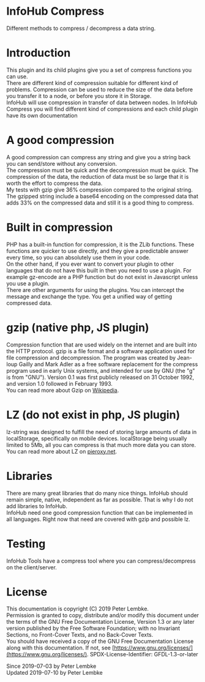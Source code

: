 # InfoHub Compress

Different methods to compress / decompress a data string.

# Introduction

This plugin and its child plugins give you a set of compress functions you can use.  
There are different kind of compression suitable for different kind of problems. Compression can be used to reduce the
size of the data before you transfer it to a node, or before you store it in Storage.  
InfoHub will use compression in transfer of data between nodes. In InfoHub Compress you will find different kind of
compressions and each child plugin have its own documentation

# A good compression

A good compression can compress any string and give you a string back you can send/store without any conversion.    
The compression must be quick and the decompression must be quick. The compression of the data, the reduction of data
must be so large that it is worth the effort to compress the data.  
My tests with gzip give 36% compression compared to the original string. The gzipped string include a base64 encoding on
the compressed data that adds 33% on the compressed data and still it is a good thing to compress.

# Built in compression

PHP has a built-in function for compression, it is the ZLib functions. These functions are quicker to use directly, and
they give a predictable answer every time, so you can absolutely use them in your code.  
On the other hand, if you ever want to convert your plugin to other languages that do not have this built in then you
need to use a plugin. For example gz-encode are a PHP function but do not exist in Javascript unless you use a plugin.  
There are other arguments for using the plugins. You can intercept the message and exchange the type. You get a unified
way of getting compressed data.

# gzip (native php, JS plugin)

Compression function that are used widely on the internet and are built into the HTTP protocol. gzip is a file format
and a software application used for file compression and decompression. The program was created by Jean-loup Gailly and
Mark Adler as a free software replacement for the compress program used in early Unix systems, and intended for use by
GNU (the "g" is from "GNU"). Version 0.1 was first publicly released on 31 October 1992, and version 1.0 followed in
February 1993.    
You can read more about Gzip on <a href="https://en.wikipedia.org/wiki/Gzip" target="_blank">Wikipedia</a>.

# LZ (do not exist in php, JS plugin)

lz-string was designed to fulfill the need of storing large amounts of data in localStorage, specifically on mobile
devices. localStorage being usually limited to 5Mb, all you can compress is that much more data you can store.  
You can read more about LZ on <a href="http://pieroxy.net/blog/pages/lz-string/index.html" target="_blank">
pieroxy.net</a>.

# Libraries

There are many great libraries that do many nice things. InfoHub should remain simple, native, independent as far as
possible. That is why I do not add libraries to InfoHub.  
InfoHub need one good compression function that can be implemented in all languages. Right now that need are covered
with gzip and possible lz.

# Testing

InfoHub Tools have a compress tool where you can compress/decompress on the client/server.

# License

This documentation is copyright (C) 2019 Peter Lembke.  
Permission is granted to copy, distribute and/or modify this document under the terms of the GNU Free Documentation
License, Version 1.3 or any later version published by the Free Software Foundation; with no Invariant Sections, no
Front-Cover Texts, and no Back-Cover Texts.  
You should have received a copy of the GNU Free Documentation License along with this documentation. If not,
see [https://www.gnu.org/licenses/](https://www.gnu.org/licenses/). SPDX-License-Identifier: GFDL-1.3-or-later

Since 2019-07-03 by Peter Lembke  
Updated 2019-07-10 by Peter Lembke  
